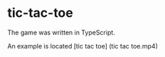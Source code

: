# tic-tac-toe
The game was written in TypeScript.

An example is located [tic tac toe] (tic tac toe.mp4)
